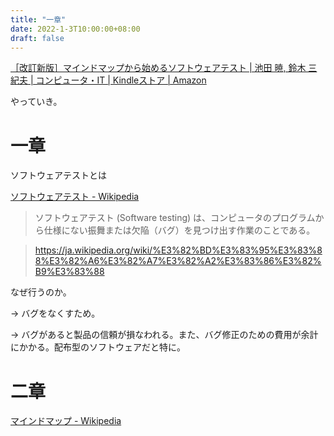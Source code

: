```yaml
---
title: "一章"
date: 2022-1-3T10:00:00+08:00
draft: false
---
```

[［改訂新版］マインドマップから始めるソフトウェアテスト | 池田 暁, 鈴木 三紀夫 | コンピュータ・IT | Kindleストア | Amazon](https://www.amazon.co.jp/%EF%BC%BB%E6%94%B9%E8%A8%82%E6%96%B0%E7%89%88%EF%BC%BD%E3%83%9E%E3%82%A4%E3%83%B3%E3%83%89%E3%83%9E%E3%83%83%E3%83%97%E3%81%8B%E3%82%89%E5%A7%8B%E3%82%81%E3%82%8B%E3%82%BD%E3%83%95%E3%83%88%E3%82%A6%E3%82%A7%E3%82%A2%E3%83%86%E3%82%B9%E3%83%88-%E6%B1%A0%E7%94%B0-%E6%9A%81-ebook/dp/B07QBNQ8T2/ref=tmm_kin_swatch_0?_encoding=UTF8&qid=&sr=)



やっていき。



# 一章



ソフトウェアテストとは



[ソフトウェアテスト - Wikipedia](https://ja.wikipedia.org/wiki/%E3%82%BD%E3%83%95%E3%83%88%E3%82%A6%E3%82%A7%E3%82%A2%E3%83%86%E3%82%B9%E3%83%88)



> ソフトウェアテスト (Software testing) は、コンピュータのプログラムから仕様にない振舞または欠陥（バグ）を見つけ出す作業のことである。

> https://ja.wikipedia.org/wiki/%E3%82%BD%E3%83%95%E3%83%88%E3%82%A6%E3%82%A7%E3%82%A2%E3%83%86%E3%82%B9%E3%83%88



なぜ行うのか。



-> バグをなくすため。



-> バグがあると製品の信頼が損なわれる。また、バグ修正のための費用が余計にかかる。配布型のソフトウェアだと特に。



# 二章



[マインドマップ - Wikipedia](https://ja.wikipedia.org/wiki/%E3%83%9E%E3%82%A4%E3%83%B3%E3%83%89%E3%83%9E%E3%83%83%E3%83%97)
